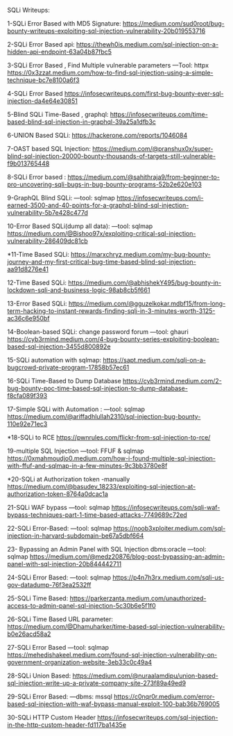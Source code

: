 SQLi Writeups:


1-SQLi Error Based with MD5 Signature:
https://medium.com/sud0root/bug-bounty-writeups-exploiting-sql-injection-vulnerability-20b019553716


2-SQLi Error Based api:
https://thewh0is.medium.com/sql-injection-on-a-hidden-api-endpoint-63a04b87fbc5


3-SQLi Error Based , Find Multiple vulnerable parameters 
—Tool: httpx
https://0x3zzat.medium.com/how-to-find-sql-injection-using-a-simple-technique-bc7e8100a6f3


4-SQLi Error Based
https://infosecwriteups.com/first-bug-bounty-ever-sql-injection-da4e64e30851


5-Blind SQLi Time-Based , graphql:
https://infosecwriteups.com/time-based-blind-sql-injection-in-graphql-39a25a1dfb3c


6-UNION Based SQLi:
https://hackerone.com/reports/1046084


7-OAST based SQL Injection:
https://medium.com/@pranshux0x/super-blind-sql-injection-20000-bounty-thousands-of-targets-still-vulnerable-f9b013765448


8-SQLi Error based : 
https://medium.com/@sahithraja9/from-beginner-to-pro-uncovering-sqli-bugs-in-bug-bounty-programs-52b2e620e103


9-GraphQL Blind SQLi:
—tool: sqlmap
https://infosecwriteups.com/i-earned-3500-and-40-points-for-a-graphql-blind-sql-injection-vulnerability-5b7e428c477d


10-Error Based SQLi(dump all data): 
—tool: sqlmap
https://medium.com/@Bishoo97x/exploiting-critical-sql-injection-vulnerability-286409dc81cb


*11-Time Based SQLi:
https://marxchryz.medium.com/my-bug-bounty-journey-and-my-first-critical-bug-time-based-blind-sql-injection-aa91d8276e41


12-Time Based SQLi:
https://medium.com/@abhishekY495/bug-bounty-in-lockdown-sqli-and-business-logic-98ab8cb5f661


13-Error Based SQLi:
https://medium.com/@gguzelkokar.mdbf15/from-long-term-hacking-to-instant-rewards-finding-sqli-in-3-minutes-worth-3125-ac36c6e950bf


14-Boolean-based SQLi:
change password forum 
—tool: ghauri 
https://cyb3rmind.medium.com/4-bug-bounty-series-exploiting-boolean-based-sql-injection-3455d800892e


15-SQLi automation with sqlmap:
https://sapt.medium.com/sqli-on-a-bugcrowd-private-program-17858b57ec61


16-SQLi Time-Based to Dump Database
https://cyb3rmind.medium.com/2-bug-bounty-poc-time-based-sql-injection-to-dump-database-f8cfa089f393


17-Simple SQLi with Automation : 
—tool: sqlmap
https://medium.com/@ariffadhlullah2310/sql-injection-bug-bounty-110e92e71ec3


*18-SQLi to RCE
https://pwnrules.com/flickr-from-sql-injection-to-rce/


19-multiple SQL Injection
—tool: FFUF & sqlmap
https://0xmahmoudjo0.medium.com/how-i-found-multiple-sql-injection-with-ffuf-and-sqlmap-in-a-few-minutes-9c3bb3780e8f


*20-SQLi at Authorization token
-manually 
https://medium.com/@basudev_18233/exploiting-sql-injection-at-authorization-token-8764a0dcac1a


21-SQLi WAF bypass
—tool: sqlmap
https://infosecwriteups.com/sqli-waf-bypass-techniques-part-1-time-based-attacks-7749689c72ed


22-SQLi Error-Based:
—tool: sqlmap 
https://noob3xploiter.medium.com/sql-injection-in-harvard-subdomain-be67a5dbf664


23- Bypassing an Admin Panel with SQL Injection
dbms:oracle
—tool: sqlmap 
https://medium.com/@medz20876/blog-post-bypassing-an-admin-panel-with-sql-injection-20b844442711


24-SQLi Error Based:
—tool: sqlmap 
https://p4n7h3rx.medium.com/sqli-us-gov-datadump-76f3ea2532ff


25-SQLi Time Based: 
https://parkerzanta.medium.com/unauthorized-access-to-admin-panel-sql-injection-5c30b6e5f1f0


26-SQLi Time Based URL parameter:
https://medium.com/@Dhamuharker/time-based-sql-injection-vulnerability-b0e26acd58a2


27-SQLi Error Based 
—tool: sqlmap
https://mehedishakeel.medium.com/found-sql-injection-vulnerability-on-government-organization-website-3eb33c0c49a4


28-SQLi Union Based:
https://medium.com/@nuraalamdipu/union-based-sql-injection-write-up-a-private-company-site-273f89a49ed9


29-SQLi Error Based:
—dbms: mssql
https://c0nqr0r.medium.com/error-based-sql-injection-with-waf-bypass-manual-exploit-100-bab36b769005


30-SQLi HTTP Custom Header
https://infosecwriteups.com/sql-injection-in-the-http-custom-header-fd117ba1435e
